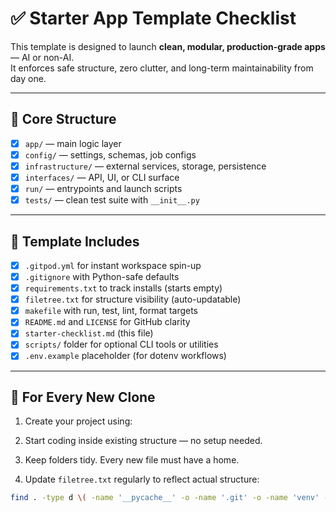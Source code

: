 # ✅ Starter App Template Checklist

This template is designed to launch **clean, modular, production-grade apps** — AI or non-AI.  
It enforces safe structure, zero clutter, and long-term maintainability from day one.

---

## 🧱 Core Structure

- [x] `app/` — main logic layer
- [x] `config/` — settings, schemas, job configs
- [x] `infrastructure/` — external services, storage, persistence
- [x] `interfaces/` — API, UI, or CLI surface
- [x] `run/` — entrypoints and launch scripts
- [x] `tests/` — clean test suite with `__init__.py`

---

## 🚀 Template Includes

- [x] `.gitpod.yml` for instant workspace spin-up
- [x] `.gitignore` with Python-safe defaults
- [x] `requirements.txt` to track installs (starts empty)
- [x] `filetree.txt` for structure visibility (auto-updatable)
- [x] `makefile` with run, test, lint, format targets
- [x] `README.md` and `LICENSE` for GitHub clarity
- [x] `starter-checklist.md` (this file)
- [x] `scripts/` folder for optional CLI tools or utilities
- [x] `.env.example` placeholder (for dotenv workflows)

---

## 🔁 For Every New Clone

1. Create your project using:


2. Start coding inside existing structure — no setup needed.

3. Keep folders tidy. Every new file must have a home.

4. Update `filetree.txt` regularly to reflect actual structure:

```bash
find . -type d \( -name '__pycache__' -o -name '.git' -o -name 'venv' -o -name '.gitpod' \) -prune -false -o -print | sed 's|[^/]*/|  |g;s|/|- |' > filetree.txt
